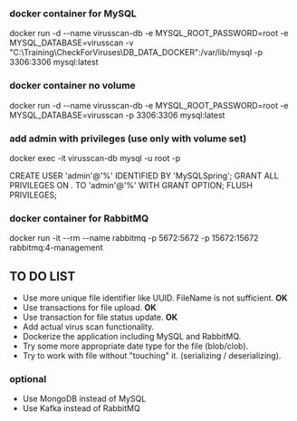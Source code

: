 ### docker container for MySQL
docker run -d --name virusscan-db -e MYSQL_ROOT_PASSWORD=root -e MYSQL_DATABASE=virusscan -v "C:\Training\CheckForViruses\DB_DATA_DOCKER":/var/lib/mysql -p 3306:3306 mysql:latest

### docker container no volume
docker run -d --name virusscan-db -e MYSQL_ROOT_PASSWORD=root -e MYSQL_DATABASE=virusscan -p 3306:3306 mysql:latest

### add admin with privileges (use only with volume set)
docker exec -it virusscan-db mysql -u root -p

CREATE USER 'admin'@'%' IDENTIFIED BY 'MySQLSpring';
GRANT ALL PRIVILEGES ON *.* TO 'admin'@'%' WITH GRANT OPTION;
FLUSH PRIVILEGES;


### docker container for RabbitMQ 
docker run -it --rm --name rabbitmq -p 5672:5672 -p 15672:15672 rabbitmq:4-management


## TO DO LIST
- Use more unique file identifier like UUID. FileName is not sufficient. **OK**
- Use transactions for file upload. **OK**
- Use transaction for file status update. **OK**
- Add actual virus scan functionality.
- Dockerize the application including MySQL and RabbitMQ.
- Try some more appropriate date type for the file (blob/clob).
- Try to work with file without "touching" it. (serializing / deserializing).
### optional
- Use MongoDB instead of MySQL
- Use Kafka instead of RabbitMQ
